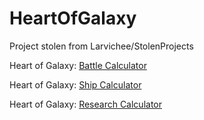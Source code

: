 # HeartOfGalaxy
Project stolen from Larvichee/StolenProjects

Heart of Galaxy:
<a href="https://godlloyd.github.io/HeartOfGalaxy/HoG/Battlecalc.html">Battle Calculator</a>

Heart of Galaxy:
<a href="https://godlloyd.github.io/HeartOfGalaxy/HoG/Shipcalc.html">Ship Calculator</a>

Heart of Galaxy:
<a href="https://godlloyd.github.io/HeartOfGalaxy/HoG/Researchcalc.html">Research Calculator</a>
